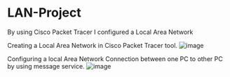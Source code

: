 # LAN-Project
By using Cisco Packet Tracer I configured a Local Area Network

Creating a Local Area Network in Cisco Packet Tracer tool.
![image](https://user-images.githubusercontent.com/104744741/213939929-84e242cc-e43a-49dd-985a-ef5af1a24864.png)

Configuring a local Area Network Connection between one PC to other PC by using message service.
![image](https://user-images.githubusercontent.com/104744741/213941295-ad922f27-3d23-4c59-a3dc-331692416770.png)
